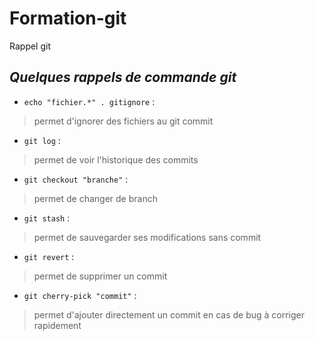 # Formation-git  
Rappel git  

## *Quelques rappels de commande git*

* `echo "fichier.*" . gitignore` :  
> permet d'ignorer des fichiers au git commit

* `git log` : 
> permet de voir l'historique des commits

* `git checkout "branche"` :  
> permet de changer de branch

* `git stash` :  
> permet de sauvegarder ses modifications sans commit

* `git revert` :   
> permet de supprimer un commit

* `git cherry-pick "commit"` :   
> permet d'ajouter directement un commit en cas de bug à corriger rapidement
